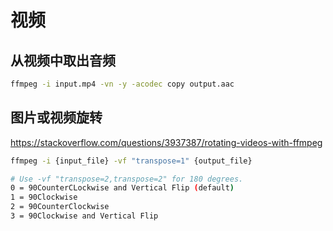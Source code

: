 # 视频

## 从视频中取出音频

```bash
ffmpeg -i input.mp4 -vn -y -acodec copy output.aac
```


## 图片或视频旋转

https://stackoverflow.com/questions/3937387/rotating-videos-with-ffmpeg


```bash
ffmpeg -i {input_file} -vf "transpose=1" {output_file}

# Use -vf "transpose=2,transpose=2" for 180 degrees.
0 = 90CounterCLockwise and Vertical Flip (default)
1 = 90Clockwise
2 = 90CounterClockwise
3 = 90Clockwise and Vertical Flip
```
